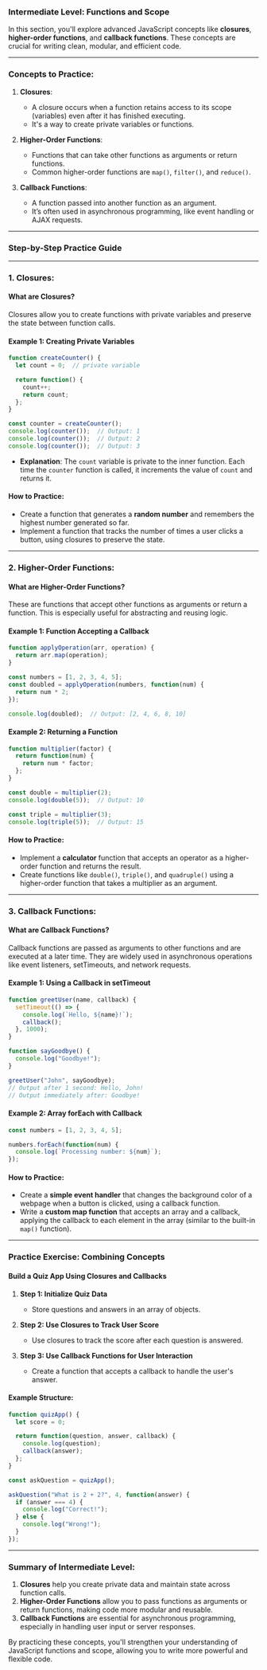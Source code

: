 ### **Intermediate Level: Functions and Scope**

In this section, you'll explore advanced JavaScript concepts like **closures**, **higher-order functions**, and **callback functions**. These concepts are crucial for writing clean, modular, and efficient code.

---

### **Concepts to Practice:**

1. **Closures**:
   - A closure occurs when a function retains access to its scope (variables) even after it has finished executing.
   - It's a way to create private variables or functions.

2. **Higher-Order Functions**:
   - Functions that can take other functions as arguments or return functions.
   - Common higher-order functions are `map()`, `filter()`, and `reduce()`.

3. **Callback Functions**:
   - A function passed into another function as an argument.
   - It’s often used in asynchronous programming, like event handling or AJAX requests.

---

### **Step-by-Step Practice Guide**

---

### **1. Closures:**

#### **What are Closures?**
Closures allow you to create functions with private variables and preserve the state between function calls. 

#### **Example 1: Creating Private Variables**
```javascript
function createCounter() {
  let count = 0;  // private variable

  return function() {
    count++;
    return count;
  };
}

const counter = createCounter();
console.log(counter());  // Output: 1
console.log(counter());  // Output: 2
console.log(counter());  // Output: 3
```

- **Explanation**: The `count` variable is private to the inner function. Each time the `counter` function is called, it increments the value of `count` and returns it.

#### **How to Practice:**
- Create a function that generates a **random number** and remembers the highest number generated so far.
- Implement a function that tracks the number of times a user clicks a button, using closures to preserve the state.

---

### **2. Higher-Order Functions:**

#### **What are Higher-Order Functions?**
These are functions that accept other functions as arguments or return a function. This is especially useful for abstracting and reusing logic.

#### **Example 1: Function Accepting a Callback**
```javascript
function applyOperation(arr, operation) {
  return arr.map(operation);
}

const numbers = [1, 2, 3, 4, 5];
const doubled = applyOperation(numbers, function(num) {
  return num * 2;
});

console.log(doubled);  // Output: [2, 4, 6, 8, 10]
```

#### **Example 2: Returning a Function**
```javascript
function multiplier(factor) {
  return function(num) {
    return num * factor;
  };
}

const double = multiplier(2);
console.log(double(5));  // Output: 10

const triple = multiplier(3);
console.log(triple(5));  // Output: 15
```

#### **How to Practice:**
- Implement a **calculator** function that accepts an operator as a higher-order function and returns the result.
- Create functions like `double()`, `triple()`, and `quadruple()` using a higher-order function that takes a multiplier as an argument.

---

### **3. Callback Functions:**

#### **What are Callback Functions?**
Callback functions are passed as arguments to other functions and are executed at a later time. They are widely used in asynchronous operations like event listeners, setTimeouts, and network requests.

#### **Example 1: Using a Callback in setTimeout**
```javascript
function greetUser(name, callback) {
  setTimeout(() => {
    console.log(`Hello, ${name}!`);
    callback();
  }, 1000);
}

function sayGoodbye() {
  console.log("Goodbye!");
}

greetUser("John", sayGoodbye);
// Output after 1 second: Hello, John!
// Output immediately after: Goodbye!
```

#### **Example 2: Array forEach with Callback**
```javascript
const numbers = [1, 2, 3, 4, 5];

numbers.forEach(function(num) {
  console.log(`Processing number: ${num}`);
});
```

#### **How to Practice:**
- Create a **simple event handler** that changes the background color of a webpage when a button is clicked, using a callback function.
- Write a **custom map function** that accepts an array and a callback, applying the callback to each element in the array (similar to the built-in `map()` function).

---

### **Practice Exercise: Combining Concepts**

#### **Build a Quiz App Using Closures and Callbacks**

1. **Step 1: Initialize Quiz Data**
   - Store questions and answers in an array of objects.
   
2. **Step 2: Use Closures to Track User Score**
   - Use closures to track the score after each question is answered.
   
3. **Step 3: Use Callback Functions for User Interaction**
   - Create a function that accepts a callback to handle the user's answer.

#### **Example Structure:**
```javascript
function quizApp() {
  let score = 0;

  return function(question, answer, callback) {
    console.log(question);
    callback(answer);
  };
}

const askQuestion = quizApp();

askQuestion("What is 2 + 2?", 4, function(answer) {
  if (answer === 4) {
    console.log("Correct!");
  } else {
    console.log("Wrong!");
  }
});
```

---

### **Summary of Intermediate Level:**

1. **Closures** help you create private data and maintain state across function calls.
2. **Higher-Order Functions** allow you to pass functions as arguments or return functions, making code more modular and reusable.
3. **Callback Functions** are essential for asynchronous programming, especially in handling user input or server responses.

By practicing these concepts, you'll strengthen your understanding of JavaScript functions and scope, allowing you to write more powerful and flexible code.